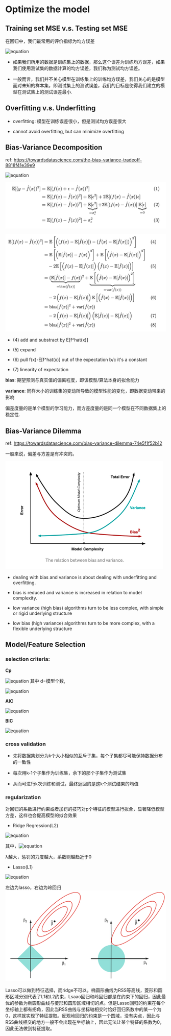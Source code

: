 # Optimize the model

## Training set MSE v.s. Testing set MSE

在回归中，我们最常用的评价指标为均方误差

![equation](https://latex.codecogs.com/gif.latex?MSE&space;=&space;\frac{1}{N}\sum\limits_{i=1}^{N}(y_i&space;-\hat{&space;f}(x_i))^2)

- 如果我们所用的数据是训练集上的数据，那么这个误差为训练均方误差，如果我们使用测试集的数据计算的均方误差，我们称为测试均方误差。

- 一般而言，我们并不关心模型在训练集上的训练均方误差，我们关心的是模型面对未知的样本集，即测试集上的测试误差，我们的目标是使得我们建立的模型在测试集上的测试误差最小.

## Overfitting v.s. Underfitting 

- overfitting: 模型在训练误差很小，但是测试均方误差很大

- cannot avoid overfitting, but can minimize overfitting

## Bias-Variance Decomposition

ref: https://towardsdatascience.com/the-bias-variance-tradeoff-8818f41e39e9


![equation](https://latex.codecogs.com/gif.latex?E\left(y_{0}-\hat{f}\left(x_{0}\right)\right)^{2}=\operatorname{Var}\left(\hat{f}\left(x_{0}\right)\right)&plus;\left[\operatorname{Bias}\left(\hat{f}\left(x_{0}\right)\right)\right]^{2}&plus;\operatorname{Var}(\varepsilon))

![image](./3.png) 

![image](./4.png) 

- (4) add and substract by E[f^hat(x)]

- (5) expand

- (6) pull f(x)-E[f^hat(x)] out of the expectation b/c it's a constant

- (7) linearity of expectation


**bias**: 期望预测与真实值的偏离程度，即该模型/算法本身的拟合能力

**variance**: 同样大小的训练集的变动所导致的模型性能的变化，即数据变动带来的影响

偏差度量的是单个模型的学习能力，而方差度量的是同一个模型在不同数据集上的稳定性.

## Bias-Variance Dilemma

ref: https://towardsdatascience.com/bias-variance-dilemma-74e5f1f52b12

一般来说，偏差与方差是有冲突的。

![image](./5.png) 

- dealing with bias and variance is about dealing with underfitting and overfitting. 

- bias is reduced and variance is increased in relation to model complexity.

- low variance (high bias) algorithms turn to be less complex, with simple or rigid underlying structure

- low bias (high variance) algorithms turn to be more complex, with a flexible underlying structure


## Model/Feature Selection

### selection criteria:

**Cp**

![equation](https://latex.codecogs.com/gif.latex?C_p&space;=&space;\frac{1}{N}(RSS&space;&plus;&space;2d\hat{\sigma}^2))
其中 d=模型个数,

![equation](https://latex.codecogs.com/gif.latex?RSS&space;=&space;\sum\limits_{i=1}^{N}(y_i-\hat{f}(x_i))^2)

**AIC**

![equation](https://latex.codecogs.com/gif.latex?AIC&space;=&space;\frac{1}{d\hat{\sigma}^2}(RSS&space;&plus;&space;2d\hat{\sigma}^2))

**BIC**

![equation](https://latex.codecogs.com/gif.latex?BIC&space;=&space;\frac{1}{n}(RSS&space;&plus;&space;log(n)d\hat{\sigma}^2))

### cross validation

- 先将数据集划分为k个大小相似的互斥子集，每个子集都尽可能保持数据分布的一致性

- 每次用k-1个子集作为训练集，余下的那个子集作为测试集

- 从而可进行k次训练和测试，最终返回的是这k个测试结果的均值

### regularization

对回归的系数进行约束或者加罚的技巧对p个特征的模型进行拟合，显著降低模型方差，这样也会提高模型的拟合效果


- Ridge Regression(L2)

![equation](https://latex.codecogs.com/gif.latex?J(w)&space;=&space;\sum\limits_{i=1}^{N}(y_i-w_0-\sum\limits_{j=1}^{p}w_jx_{ij})^2&space;&plus;&space;\lambda\sum\limits_{j=1}^{p}w_j^2)

其中，![equation](https://latex.codecogs.com/gif.latex?\lambda&space;\ge&space;0,\hat{w}&space;=&space;(X^TX&space;&plus;&space;\lambda&space;I)^{-1}X^TY)


λ越大，惩罚的力度越大，系数则越趋近于0


- Lasso(L1)

![equation](https://latex.codecogs.com/gif.latex?J(w)&space;=&space;\sum\limits_{i=1}^{N}(y_i-w_0-\sum\limits_{j=1}^{p}w_jx_{ij})^2&space;&plus;&space;\lambda\sum\limits_{j=1}^{p}|w_j|,&space;\lambda&space;\ge&space;0)

左边为lasso，右边为岭回归
![image](./1.20.png)  

Lasso可以做到特征选择，而ridge不可以。椭圆形曲线为RSS等高线，菱形和圆形区域分别代表了L1和L2约束，Lsaao回归和岭回归都是在约束下的回归，因此最优的参数为椭圆形曲线与菱形和圆形区域相切的点。但是Lasso回归的约束在每个坐标轴上都有拐角，因此当RSS曲线与坐标轴相交时恰好回归系数中的某一个为0，这样就实现了特征提取。反观岭回归的约束是一个圆域，没有尖点，因此与RSS曲线相交的地方一般不会出现在坐标轴上，因此无法让某个特征的系数为0，因此无法做到特征提取。
